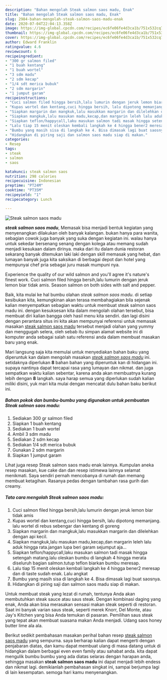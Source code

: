 ```yaml
---
description: "Bahan mengolah Steak salmon saos madu, Enak"
title: "Bahan mengolah Steak salmon saos madu, Enak"
slug: 2984-bahan-mengolah-steak-salmon-saos-madu-enak
date: 2020-07-04T22:04:13.358Z
image: https://img-global.cpcdn.com/recipes/ec6fe06fe4d3ca1b/751x532cq70/steak-salmon-saos-madu-foto-resep-utama.jpg
thumbnail: https://img-global.cpcdn.com/recipes/ec6fe06fe4d3ca1b/751x532cq70/steak-salmon-saos-madu-foto-resep-utama.jpg
cover: https://img-global.cpcdn.com/recipes/ec6fe06fe4d3ca1b/751x532cq70/steak-salmon-saos-madu-foto-resep-utama.jpg
author: Edward Franklin
ratingvalue: 4.6
reviewcount: 6
recipeingredient:
- "300 gr salmon filed"
- "1 buah kentang"
- "1 buah wortel"
- "3 sdm madu"
- "2 sdm kecap"
- "1/4 sdt merica bubuk"
- "2 sdm margarin"
- "1 jumput garam"
recipeinstructions:
- "Cuci salmon filed hingga bersih,lalu lumurin dengan jeruk lemon biar tidak amis"
- "Kupas wortel dan kentang,cuci hingga bersih, lalu dipotong memanjang. lalu wortel di rebus sebengar dan kentang di goreng"
- "Siapkan margarin dan mangkuk,lalu masukkan margarin dan dilelehkan dengan api kecil."
- "Siapkan mangkuk,lalu masukan madu,kecap,dan margarin leleh lalu aduk hingga rata.jangan lupa beri garam sejumput aja..."
- "Siapkan teflon/happycall,laku masukan salmon tadi masak hingga setengah matang.lalu oleskan bumbu di langkah 4 hingga merata diseluruh bagian salmon.tutup teflon biarkan bumbu meresap."
- "Lalu tiap 15 menit oleskan kembali langkah ke 4 hingga bener2 meresap dan di taste sudah enak. Lalu angkat"
- "Bumbu yang masih sisa di langkah ke 4. Bisa dimasak lagi buat saosnya."
- "Hidangkan di piring saji dan salmon saos madu siap di makan."
categories:
- Resep
tags:
- steak
- salmon
- saos

katakunci: steak salmon saos 
nutrition: 298 calories
recipecuisine: Indonesian
preptime: "PT24M"
cooktime: "PT35M"
recipeyield: "1"
recipecategory: Lunch

---
```



![Steak salmon saos madu](https://img-global.cpcdn.com/recipes/ec6fe06fe4d3ca1b/751x532cq70/steak-salmon-saos-madu-foto-resep-utama.jpg)

<b><i>steak salmon saos madu</i></b>, Memasak bisa menjadi bentuk kegiatan yang menyenangkan dilakukan oleh banyak kalangan. bukan hanya para wanita, sebagian cowok juga banyak yang suka dengan kegiatan ini. walau hanya untuk sekedar bersenang senang dengan kolega atau memang sudah menjadi kesukaan dalam dirinya. maka dari itu dalam dunia restoran sekarang banyak ditemukan laki laki dengan skill memasak yang hebat, dan lumayan banyak juga kita saksikan di berbagai depot dan hotel yang mempunyai chef pria sebagai juru masak mumpuni nya.

Experience the quality of our wild salmon and you&#39;ll agree it&#39;s nature&#39;s finest work. Cuci salmon filed hingga bersih,lalu lumurin dengan jeruk lemon biar tidak amis. Season salmon on both sides with salt and pepper.

Baik, kita mulai ke hal bumbu olahan <i>steak salmon saos madu</i>. di setiap kesibukan kita, kemungkinan akan terasa membahagiakan bila sejenak kalian menyempatkan sebagian waktu untuk membuat steak salmon saos madu ini. dengan kesuksesan kita dalam mengolah olahan tersebut, bisa membuat diri kalian bangga oleh hasil menu kita sendiri. dan lagi disini dengan perantara situs ini kita akan mempunyai referensi untuk memasak masakan <u>steak salmon saos madu</u> tersebut menjadi olahan yang yummy dan menggugah selera, oleh sebab itu simpan alamat website ini di komputer anda sebagai salah satu referensi anda dalam membuat masakan baru yang enak.


Mari langsung saja kita memulai untuk menyediakan bahan baku yang diperuntuk kan dalam mengolah masakan <u><i>steak salmon saos madu</i></u> ini. setidaknya diperlukan <b>8</b> bahan bahan yang diperuntuk kan di hidangan ini. supaya nantinya dapat tercapai rasa yang lumayan dan nikmat. dan juga sempatkan waktu kalian sebentar, karena anda akan membuatnya kurang lebih dengan <b>8</b> langkah. saya harap semua yang diperlukan sudah kalian miliki disini, yuk mari kita mulai dengan mencatat dulu bahan baku berikut ini.

<!--inarticleads1-->

##### Bahan pokok dan bumbu-bumbu yang digunakan untuk pembuatan Steak salmon saos madu:

1. Sediakan 300 gr salmon filed
1. Siapkan 1 buah kentang
1. Sediakan 1 buah wortel
1. Ambil 3 sdm madu
1. Sediakan 2 sdm kecap
1. Sediakan 1/4 sdt merica bubuk
1. Gunakan 2 sdm margarin
1. Siapkan 1 jumput garam


Lihat juga resep Steak salmon saos madu enak lainnya. Kumpulan aneka resep masakan, kue cake dan dan resep istimewa lainnya selamat menikmati. Saya sendiri pernah mencobanya di rumah dan memang membuat ketagihan. Rasanya pedas dengan tambahan rasa gurih dan creamy. 

<!--inarticleads2-->

##### Tata cara mengolah Steak salmon saos madu:

1. Cuci salmon filed hingga bersih,lalu lumurin dengan jeruk lemon biar tidak amis
1. Kupas wortel dan kentang,cuci hingga bersih, lalu dipotong memanjang. lalu wortel di rebus sebengar dan kentang di goreng
1. Siapkan margarin dan mangkuk,lalu masukkan margarin dan dilelehkan dengan api kecil.
1. Siapkan mangkuk,lalu masukan madu,kecap,dan margarin leleh lalu aduk hingga rata.jangan lupa beri garam sejumput aja...
1. Siapkan teflon/happycall,laku masukan salmon tadi masak hingga setengah matang.lalu oleskan bumbu di langkah 4 hingga merata diseluruh bagian salmon.tutup teflon biarkan bumbu meresap.
1. Lalu tiap 15 menit oleskan kembali langkah ke 4 hingga bener2 meresap dan di taste sudah enak. Lalu angkat
1. Bumbu yang masih sisa di langkah ke 4. Bisa dimasak lagi buat saosnya.
1. Hidangkan di piring saji dan salmon saos madu siap di makan.


Untuk membuat steak yang lezat di rumah, tentunya Anda akan membutuhkan steak sauce atau saus steak. Dengan kombinasi daging yang enak, Anda akan bisa merasakan sensasi makan steak seperti di restoran. Saat ini banyak varian saus steak, seperti merek Knorr, Del Monte, atau Jay&#39;s Kitchen yang bisa Anda temukan di pasaran. Pemilihan saus steak yang tepat akan membuat suasana makan Anda menjadi. Udang saos honey butter lime ala ala. 

Berikut sedikit pembahasan masakan perihal bahan resep <u>steak salmon saos madu</u> yang sempurna. saya berharap kalian dapat mengerti dengan penjabaran diatas, dan kamu dapat membuat ulang di masa datang untuk di hidangkan dalam berbagai even even family atau sahabat anda. kita dapat mengulik bumbu bumbu yang ada diatas selaras dengan harapan anda, sehingga masakan <b>steak salmon saos madu</b> ini dapat menjadi lebih endess dan nikmat lagi. demikianlah pembahasan singkat ini, sampai berjumpa lagi di lain kesempatan. semoga hari kamu menyenangkan.
